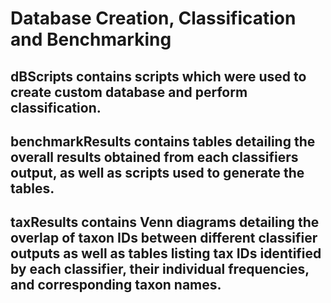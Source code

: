 # Database Creation, Classification and Benchmarking

## dBScripts contains scripts which were used to create custom database and perform classification.

## benchmarkResults contains tables detailing the overall results obtained from each classifiers output, as well as scripts used to generate the tables.

## taxResults contains Venn diagrams detailing the overlap of taxon IDs between different classifier outputs as well as tables listing tax IDs identified by each classifier, their individual frequencies, and corresponding taxon names.
